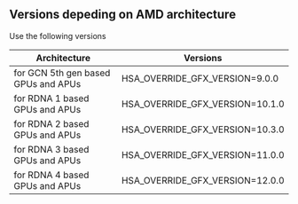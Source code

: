 ## Versions depeding on AMD architecture

Use the following versions

| Architecture                      | Versions                       |
|-----------------------------------|--------------------------------|
|for GCN 5th gen based GPUs and APUs| HSA_OVERRIDE_GFX_VERSION=9.0.0 |
|for RDNA 1 based GPUs and APUs     | HSA_OVERRIDE_GFX_VERSION=10.1.0|
|for RDNA 2 based GPUs and APUs     | HSA_OVERRIDE_GFX_VERSION=10.3.0| 
|for RDNA 3 based GPUs and APUs     | HSA_OVERRIDE_GFX_VERSION=11.0.0| 
|for RDNA 4 based GPUs and APUs     | HSA_OVERRIDE_GFX_VERSION=12.0.0|

